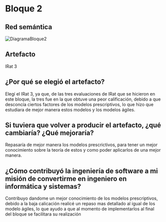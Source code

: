 # Bloque 2
## Red semántica

![DiagramaBloque2](https://user-images.githubusercontent.com/37462034/141705968-538d092d-99e4-4b0a-93ac-54740a1aeb14.png)

## Artefacto
IRat 3

## ¿Por qué se elegió el artefacto?

Elegí el IRat 3, ya que, de las tres evaluaciones de IRat que se hicieron en este bloque, la tres fue en la que obtuve una peor calificación, debido a que desconcía ciertos factores de los modelos prescriptivos, lo que hizo que estudiara de mejor manera estos modelos y los modelos ágiles.

## Si tuviera que volver a producir el artefacto, ¿qué cambiaría? ¿Qué mejoraría?

Repasaría de mejor manera los modelos prescrictivos, para tener un mejor conocimiento sobre la teoría de estos y como poder aplicarlos de una mejor manera.

## ¿Cómo contribuyó la ingeniería de software a mi misión de convertirme en ingeniero en informática y sistemas?

Contribuyo dandome un mejor conocimiento de los modelos prescriptivos, debido a la baja calicación realicé un repaso mas detallado al igual de los modelo ágiles, lo que ayudo a que al momento de implementarlos al final del bloque se facilitara su realización


